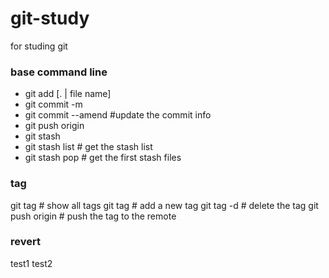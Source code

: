 # git-study
for studing git

### base command line
- git add [. | file name]
- git commit -m <info>
- git commit --amend #update the commit info
- git push origin <branch name>
- git stash
- git stash list # get the stash list
- git stash pop # get the first stash files

### tag
git tag # show all tags
git tag <tag name> # add a new tag
git tag -d <tag name> # delete the tag
git push origin <tag name> # push the tag to the remote

### revert
test1
test2
